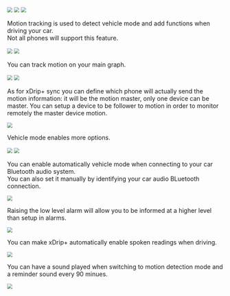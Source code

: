 <img src="../../images/hamburger_menu.png" style="zoom:75%;" />  
<img src="../../images/M-S.png" style="zoom:75%;" />  
<img src="../images/M-S-MT.png" style="zoom:75%;" />

Motion tracking is used to detect vehicle mode and add functions when driving your car.  
Not all phones will support this feature.

<img src="../images/M-S-MT1.png" style="zoom:75%;" />

<img src="../images/M-S-MT2.png" style="zoom:75%;" />

You can track motion on your main graph.

<img src="../images/M-S-MT3.png" style="zoom:75%;" />

<img src="../images/M-S-MT3a.png" style="zoom:75%;" />

As for xDrip+ sync you can define which phone will actually send the motion information: it will be the motion master, only one device can be master. You can setup a device to be follower to motion in order to monitor remotely the master device motion.

<img src="../images/M-S-MT4.png" style="zoom:75%;" />

Vehicle mode enables more options.

<img src="../images/M-S-MT5.png" style="zoom:75%;" />

<img src="../images/M-S-MT5a.png" style="zoom:75%;" />

You can enable automatically vehicle mode when connecting to your car Bluetooth audio system.  
You can also set it manually by identifying your car audio BLuetooth connection.

<img src="../images/M-S-MT6.png" style="zoom:75%;" />

Raising the low level alarm will allow you to be informed at a higher level than setup in alarms.

<img src="../images/M-S-MT7.png" style="zoom:75%;" />

You can make xDrip+ automatically enable spoken readings when driving.

<img src="../images/M-S-MT8.png" style="zoom:75%;" />

You can have a sound played when switching to motion detection mode and a reminder sound every 90 minues. 

<img src="../images/M-S-MT9.png" style="zoom:75%;" />